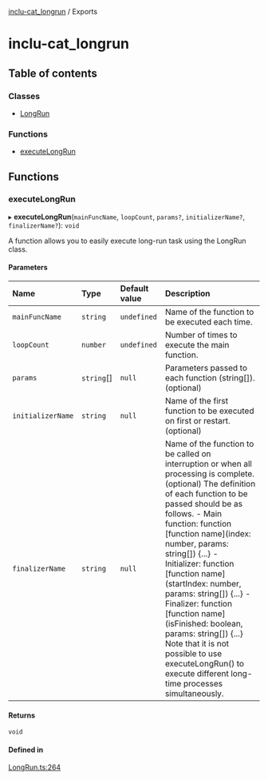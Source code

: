 [inclu-cat_longrun](README.md) / Exports

# inclu-cat_longrun

## Table of contents

### Classes

- [LongRun](classes/LongRun.md)

### Functions

- [executeLongRun](modules.md#executelongrun)

## Functions

### executeLongRun

▸ **executeLongRun**(`mainFuncName`, `loopCount`, `params?`, `initializerName?`, `finalizerName?`): `void`

A function allows you to easily execute long-run task using the LongRun class.

#### Parameters

| Name | Type | Default value | Description |
| :------ | :------ | :------ | :------ |
| `mainFuncName` | `string` | `undefined` | Name of the function to be executed each time. |
| `loopCount` | `number` | `undefined` | Number of times to execute the main function. |
| `params` | `string`[] | `null` | Parameters passed to each function (string[]). (optional) |
| `initializerName` | `string` | `null` | Name of the first function to be executed on first or restart. (optional) |
| `finalizerName` | `string` | `null` | Name of the function to be called on interruption or when all processing is complete. (optional)  The definition of each function to be passed should be as follows.  - Main function:  function [function name](index: number, params: string[]) {...}  - Initializer:    function [function name](startIndex: number, params: string[]) {...}  - Finalizer:      function [function name](isFinished: boolean, params: string[]) {...}  Note that it is not possible to use executeLongRun() to execute different long-time processes simultaneously. |

#### Returns

`void`

#### Defined in

[LongRun.ts:264](https://github.com/inclu-cat/LongRun/blob/76e6a1e/src/LongRun.ts#L264)
